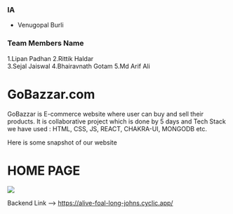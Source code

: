 ### IA ###
 - Venugopal Burli

### Team Members Name ###
1.Lipan Padhan 
2.Rittik Haldar  
3.Sejal Jaiswal
4.Bhairavnath Gotam
5.Md Arif Ali

 
# GoBazzar.com 
GoBazzar is E-commerce website where user can buy and sell  their products. It is collaborative project which is done by 5 days and Tech Stack we have used : HTML, CSS, JS, REACT, CHAKRA-UI, MONGODB etc. 

Here is some 
snapshot of  our website 

 <div> 
 <h1>HOME PAGE</h1>
    <img src="https://github.com/lipan1437/troubled-value-9978/blob/main/frontend/public/homepage.png">
 </div>
 
 
 Backend Link --> https://alive-foal-long-johns.cyclic.app/
